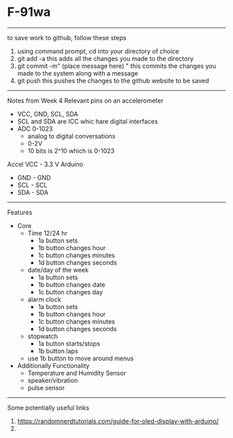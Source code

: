 # F-91wa
-------------------
to save work to github, follow these steps
1. using command prompt, cd into your directory of choice
2. git add -a
  this adds all the changes you made to the directory
3. git commit -m" (place message here)  "
  this commits the changes you made to the system along with a message
4. git push
  this pushes the changes to the github website to be saved
------------------
Notes from Week 4
Relevant pins on an accelerometer
 - VCC, GND, SCL, SDA
  - SCL and SDA are ICC whic hare digital interfaces
  - ADC 0-1023
    - analog to digital conversations
    - 0-2V
    - 10 bits is 2^10 which is 0-1023
    
Accel VCC - 3.3 V Arduino
  - GND - GND
  - SCL - SCL
  - SDA - SDA

-------------------
Features
  - Core
    - Time 12/24 hr
      - 1a button sets 
      - 1b button changes hour
      - 1c button changes minutes
      - 1d button changes seconds
    - date/day of the week
      - 1a button sets
      - 1b button changes date
      - 1c button changes day
    - alarm clock
      - 1a button sets
      - 1b button changes hour
      - 1c button changes minutes
      - 1d button changes seconds
    - stopwatch
      - 1a button starts/stops
      - 1b button laps
    - use 1b button to move around menus
  - Additionally Functionality
    - Temperature and Humidity Sensor
    - speaker/vibration
    - pulse sensor
-----------------------
Some potentially useful links
1. https://randomnerdtutorials.com/guide-for-oled-display-with-arduino/
2. 
